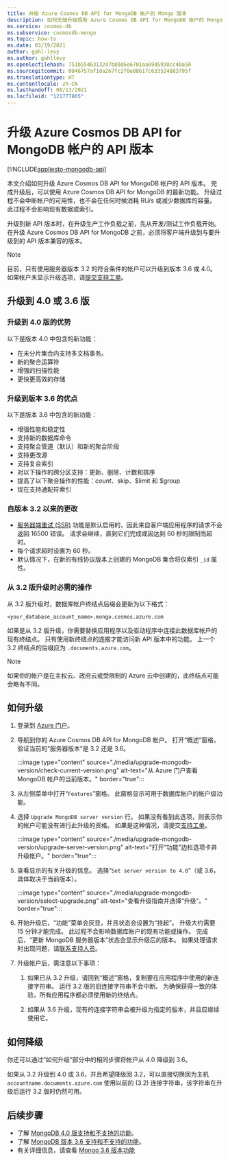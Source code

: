 ```yaml
---
title: 升级 Azure Cosmos DB API for MongoDB 帐户的 Mongo 版本
description: 如何无缝升级现有 Azure Cosmos DB API for MongoDB 帐户的 MongoDB 有线协议版本
ms.service: cosmos-db
ms.subservice: cosmosdb-mongo
ms.topic: how-to
ms.date: 03/19/2021
author: gahl-levy
ms.author: gahllevy
ms.openlocfilehash: 751b5546313247b80d6e6701aa6945938cc40a50
ms.sourcegitcommit: 0046757af1da267fc2f0e88617c633524883795f
ms.translationtype: HT
ms.contentlocale: zh-CN
ms.lasthandoff: 08/13/2021
ms.locfileid: "121777865"
---
```

# <a name="upgrade-the-api-version-of-your-azure-cosmos-db-api-for-mongodb-account"></a>升级 Azure Cosmos DB API for MongoDB 帐户的 API 版本
[!INCLUDE[appliesto-mongodb-api](../includes/appliesto-mongodb-api.md)]

本文介绍如何升级 Azure Cosmos DB API for MongoDB 帐户的 API 版本。 完成升级后，可以使用 Azure Cosmos DB API for MongoDB 的最新功能。 升级过程不会中断帐户的可用性，也不会在任何时候消耗 RU/s 或减少数据库的容量。 此过程不会影响现有数据或索引。 

升级到新 API 版本时，在升级生产工作负载之前，先从开发/测试工作负载开始。 在升级 Azure Cosmos DB API for MongoDB 之前，必须将客户端升级到与要升级到的 API 版本兼容的版本。

>[!Note]
> 目前，只有使用服务器版本 3.2 的符合条件的帐户可以升级到版本 3.6 或 4.0。 如果帐户未显示升级选项，请[提交支持工单](https://portal.azure.com/?#blade/Microsoft_Azure_Support/HelpAndSupportBlade)。

## <a name="upgrading-to-40-or-36"></a>升级到 4.0 或 3.6 版

### <a name="benefits-of-upgrading-to-version-40"></a>升级到 4.0 版的优势

以下是版本 4.0 中包含的新功能：
- 在未分片集合内支持多文档事务。
- 新的聚合运算符
- 增强的扫描性能
- 更快更高效的存储

### <a name="benefits-of-upgrading-to-version-36"></a>升级到版本 3.6 的优点

以下是版本 3.6 中包含的新功能：
- 增强性能和稳定性
- 支持新的数据库命令
- 支持聚合管道（默认）和新的聚合阶段
- 支持更改源
- 支持复合索引
- 对以下操作的跨分区支持：更新、删除、计数和排序
- 提高了以下聚合操作的性能：$count、$skip、$limit 和 $group
- 现在支持通配符索引

### <a name="changes-from-version-32"></a>自版本 3.2 以来的更改

- [服务器端重试 (SSR)](prevent-rate-limiting-errors.md) 功能是默认启用的，因此来自客户端应用程序的请求不会返回 16500 错误。 请求会继续，直到它们完成或因达到 60 秒的限制而超时。
- 每个请求超时设置为 60 秒。
- 默认情况下，在新的有线协议版本上创建的 MongoDB 集合将仅索引 `_id` 属性。

### <a name="action-required-when-upgrading-from-32"></a>从 3.2 版升级时必需的操作

从 3.2 版升级时，数据库帐户终结点后缀会更新为以下格式：

```
<your_database_account_name>.mongo.cosmos.azure.com
```

如果是从 3.2 版升级，你需要替换应用程序以及驱动程序中连接此数据库帐户的现有终结点。 只有使用新终结点的连接才能访问新 API 版本中的功能。 上一个 3.2 终结点的后缀应为 `.documents.azure.com`。

>[!Note]
> 如果你的帐户是在主权云、政府云或受限制的 Azure 云中创建的，此终结点可能会略有不同。

## <a name="how-to-upgrade"></a>如何升级

1. 登录到 [Azure 门户](https://portal.azure.com/)。

1. 导航到你的 Azure Cosmos DB API for MongoDB 帐户。 打开“概述”窗格，验证当前的“服务器版本”是 3.2 还是 3.6。

    :::image type="content" source="./media/upgrade-mongodb-version/check-current-version.png" alt-text="从 Azure 门户查看 MongoDB 帐户的当前版本。" border="true":::

1. 从左侧菜单中打开“`Features`”窗格。 此窗格显示可用于数据库帐户的帐户级功能。

1. 选择 `Upgrade MongoDB server version` 行。 如果没有看到此选项，则表示你的帐户可能没有进行此升级的资格。 如果是这种情况，请提交[支持工单](https://portal.azure.com/?#blade/Microsoft_Azure_Support/HelpAndSupportBlade)。

    :::image type="content" source="./media/upgrade-mongodb-version/upgrade-server-version.png" alt-text="打开“功能”边栏选项卡并升级帐户。" border="true":::

1. 查看显示的有关升级的信息。 选择“`Set server version to 4.0`”（或 3.6，具体取决于当前版本）。

    :::image type="content" source="./media/upgrade-mongodb-version/select-upgrade.png" alt-text="查看升级指南并选择“升级”。" border="true":::

1. 开始升级后，“功能”菜单会灰显，并且状态会设置为“挂起”。 升级大约需要 15 分钟才能完成。 此过程不会影响数据库帐户的现有功能或操作。 完成后，“更新 MongoDB 服务器版本”状态会显示升级后的版本。 如果处理请求时出现问题，请[联系支持人员](https://azure.microsoft.com/support/create-ticket/)。

1. 升级帐户后，需注意以下事项：

    1. 如果已从 3.2 升级，请回到“概述”窗格，复制要在应用程序中使用的新连接字符串。 运行 3.2 版的旧连接字符串不会中断。 为确保获得一致的体验，所有应用程序都必须使用新的终结点。

    1. 如果从 3.6 升级，现有的连接字符串会被升级为指定的版本，并且应继续使用它。

## <a name="how-to-downgrade"></a>如何降级

你还可以通过“如何升级”部分中的相同步骤将帐户从 4.0 降级到 3.6。

如果从 3.2 升级到 4.0 或 3.6，并且希望降级回 3.2，可以直接切换回为主机 `accountname.documents.azure.com` 使用以前的 (3.2) 连接字符串，该字符串在升级后运行 3.2 版时仍然可用。

## <a name="next-steps"></a>后续步骤

- 了解 [MongoDB 4.0 版支持和不支持的功能](feature-support-40.md)。
- 了解 [MongoDB 版本 3.6 支持和不支持的功能](feature-support-36.md)。
- 有关详细信息，请查看 [Mongo 3.6 版本功能](https://devblogs.microsoft.com/cosmosdb/azure-cosmos-dbs-api-for-mongodb-now-supports-server-version-3-6/)
